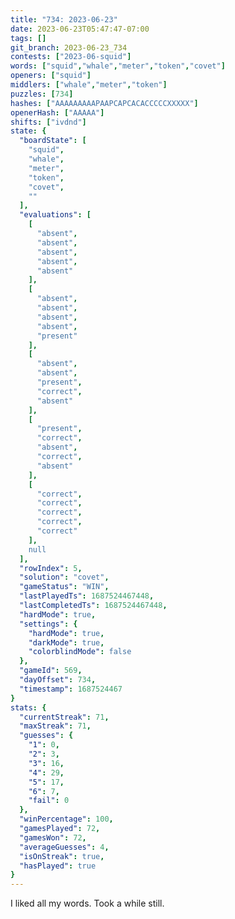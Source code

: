 ```yaml
---
title: "734: 2023-06-23"
date: 2023-06-23T05:47:47-07:00
tags: []
git_branch: 2023-06-23_734
contests: ["2023-06-squid"]
words: ["squid","whale","meter","token","covet"]
openers: ["squid"]
middlers: ["whale","meter","token"]
puzzles: [734]
hashes: ["AAAAAAAAAPAAPCAPCACACCCCCXXXXX"]
openerHash: ["AAAAA"]
shifts: ["ivdnd"]
state: {
  "boardState": [
    "squid",
    "whale",
    "meter",
    "token",
    "covet",
    ""
  ],
  "evaluations": [
    [
      "absent",
      "absent",
      "absent",
      "absent",
      "absent"
    ],
    [
      "absent",
      "absent",
      "absent",
      "absent",
      "present"
    ],
    [
      "absent",
      "absent",
      "present",
      "correct",
      "absent"
    ],
    [
      "present",
      "correct",
      "absent",
      "correct",
      "absent"
    ],
    [
      "correct",
      "correct",
      "correct",
      "correct",
      "correct"
    ],
    null
  ],
  "rowIndex": 5,
  "solution": "covet",
  "gameStatus": "WIN",
  "lastPlayedTs": 1687524467448,
  "lastCompletedTs": 1687524467448,
  "hardMode": true,
  "settings": {
    "hardMode": true,
    "darkMode": true,
    "colorblindMode": false
  },
  "gameId": 569,
  "dayOffset": 734,
  "timestamp": 1687524467
}
stats: {
  "currentStreak": 71,
  "maxStreak": 71,
  "guesses": {
    "1": 0,
    "2": 3,
    "3": 16,
    "4": 29,
    "5": 17,
    "6": 7,
    "fail": 0
  },
  "winPercentage": 100,
  "gamesPlayed": 72,
  "gamesWon": 72,
  "averageGuesses": 4,
  "isOnStreak": true,
  "hasPlayed": true
}
---
```

<!-- more -->
I liked all my words. Took a while still.
